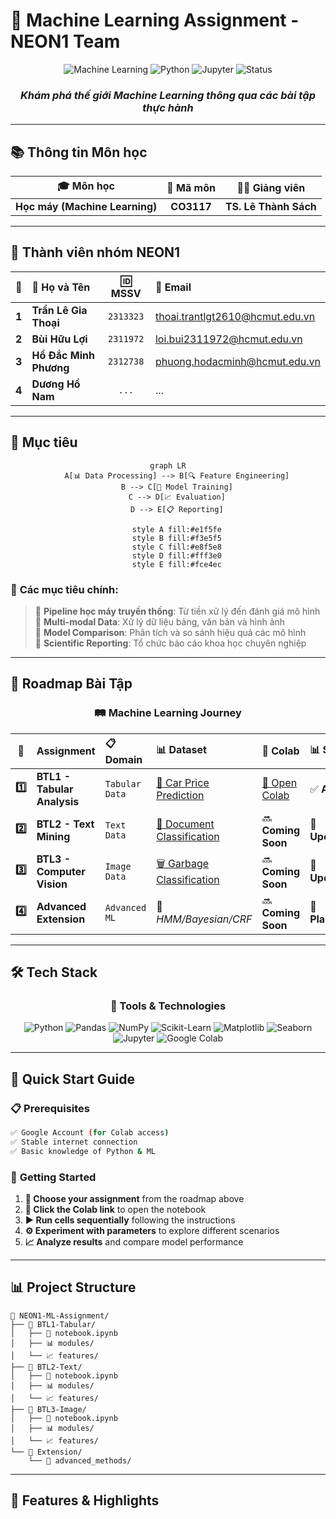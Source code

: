 # 🚀 Machine Learning Assignment - NEON1 Team

<div align="center">

![Machine Learning](https://img.shields.io/badge/Machine_Learning-CO3117-blue?style=for-the-badge&logo=tensorflow&logoColor=white)
![Python](https://img.shields.io/badge/Python-3.8+-yellow?style=for-the-badge&logo=python&logoColor=white)
![Jupyter](https://img.shields.io/badge/Jupyter-Notebook-orange?style=for-the-badge&logo=jupyter&logoColor=white)
![Status](https://img.shields.io/badge/Status-In_Progress-green?style=for-the-badge)

### *Khám phá thế giới Machine Learning thông qua các bài tập thực hành*

</div>

---

## 📚 **Thông tin Môn học**

<div align="center">

| 🎓 **Môn học** | 🔢 **Mã môn** | 👨‍🏫 **Giảng viên** |
|:-------------:|:------------:|:------------------:|
| **Học máy (Machine Learning)** | **CO3117** | **TS. Lê Thành Sách** |

</div>

---

## 👥 **Thành viên nhóm NEON1**

<div align="center">

| 🌟 | 👤 **Họ và Tên** | 🆔 **MSSV** | 📧 **Email** |
|:---:|:------------------|:----------:|:-------------|
| **1** | **Trần Lê Gia Thoại** | `2313323` | thoai.trantlgt2610@hcmut.edu.vn |
| **2** | **Bùi Hữu Lợi** | `2311972` | loi.bui2311972@hcmut.edu.vn |
| **3** | **Hồ Đắc Minh Phương** | `2312738` | phuong.hodacminh@hcmut.edu.vn |
| **4** | **Dương Hồ Nam** | `...` | ... |

</div>

---

## 🎯 **Mục tiêu**

<div align="center">

```mermaid
graph LR
    A[📊 Data Processing] --> B[🔍 Feature Engineering]
    B --> C[🤖 Model Training]
    C --> D[📈 Evaluation]
    D --> E[📋 Reporting]
    
    style A fill:#e1f5fe
    style B fill:#f3e5f5
    style C fill:#e8f5e8
    style D fill:#fff3e0
    style E fill:#fce4ec
```

</div>

### 🌟 **Các mục tiêu chính:**

> 🔹 **Pipeline học máy truyền thống**: Từ tiền xử lý đến đánh giá mô hình  
> 🔹 **Multi-modal Data**: Xử lý dữ liệu bảng, văn bản và hình ảnh  
> 🔹 **Model Comparison**: Phân tích và so sánh hiệu quả các mô hình  
> 🔹 **Scientific Reporting**: Tổ chức báo cáo khoa học chuyên nghiệp  

---

## 📂 **Roadmap Bài Tập**

<div align="center">

### 🛤️ **Machine Learning Journey**

</div>

| 🎯 | **Assignment** | 📋 **Domain** | 📊 **Dataset** | 🚀 **Colab** | 📊 **Status** |
|:---:|:---------------|:-------------|:--------------|:-------------|:-------------|
| **1️⃣** | **BTL1 - Tabular Analysis** | `Tabular Data` | [🚗 Car Price Prediction](https://www.kaggle.com/datasets/deepcontractor/car-price-prediction-challenge/data) | [📓 Open Colab](https://colab.research.google.com/drive/14T8EnBuv03wFB84R27dzaM14yeZ6Rlvk#scrollTo=yRcfFqpiEbAD) | ✅ **Active** |
| **2️⃣** | **BTL2 - Text Mining** | `Text Data` | [📄 Document Classification](https://www.kaggle.com/datasets/sunilthite/text-document-classification-dataset) | 🔜 **Coming Soon** | 🔄 **Upcoming** |
| **3️⃣** | **BTL3 - Computer Vision** | `Image Data` | [🗑️ Garbage Classification](https://www.kaggle.com/datasets/zlatan599/garbage-dataset-classification) | 🔜 **Coming Soon** | 🔄 **Upcoming** |
| **4️⃣** | **Advanced Extension** | `Advanced ML` | 🧠 *HMM/Bayesian/CRF* | 🔜 **Coming Soon** | 🔄 **Planning** |

---

## 🛠️ **Tech Stack**

<div align="center">

### **🔧 Tools & Technologies**

![Python](https://img.shields.io/badge/Python-FFD43B?style=for-the-badge&logo=python&logoColor=blue)
![Pandas](https://img.shields.io/badge/Pandas-2C2D72?style=for-the-badge&logo=pandas&logoColor=white)
![NumPy](https://img.shields.io/badge/Numpy-777BB4?style=for-the-badge&logo=numpy&logoColor=white)
![Scikit-Learn](https://img.shields.io/badge/scikit_learn-F7931E?style=for-the-badge&logo=scikit-learn&logoColor=white)
![Matplotlib](https://img.shields.io/badge/Matplotlib-11557c?style=for-the-badge)
![Seaborn](https://img.shields.io/badge/Seaborn-3776AB?style=for-the-badge)
![Jupyter](https://img.shields.io/badge/Jupyter-F37626.svg?&style=for-the-badge&logo=Jupyter&logoColor=white)
![Google Colab](https://img.shields.io/badge/Colab-F9AB00?style=for-the-badge&logo=googlecolab&color=525252)

</div>

---

## 🚀 **Quick Start Guide**

### 📋 **Prerequisites**
```bash
✅ Google Account (for Colab access)
✅ Stable internet connection
✅ Basic knowledge of Python & ML
```

### 🎯 **Getting Started**

1. **📌 Choose your assignment** from the roadmap above
2. **🔗 Click the Colab link** to open the notebook
3. **▶️ Run cells sequentially** following the instructions
4. **⚙️ Experiment with parameters** to explore different scenarios
5. **📈 Analyze results** and compare model performance

---

## 📊 **Project Structure**

```
📁 NEON1-ML-Assignment/
├── 📂 BTL1-Tabular/
│   ├── 📓 notebook.ipynb
│   ├── 📊 modules/
│   └── 📈 features/
├── 📂 BTL2-Text/
│   ├── 📓 notebook.ipynb
│   ├── 📊 modules/
│   └── 📈 features/
├── 📂 BTL3-Image/
│   ├── 📓 notebook.ipynb
│   ├── 📊 modules/
│   └── 📈 features/
└── 📂 Extension/
    └── 🧠 advanced_methods/
```

---

## 🎨 **Features & Highlights**

<div align="center">
